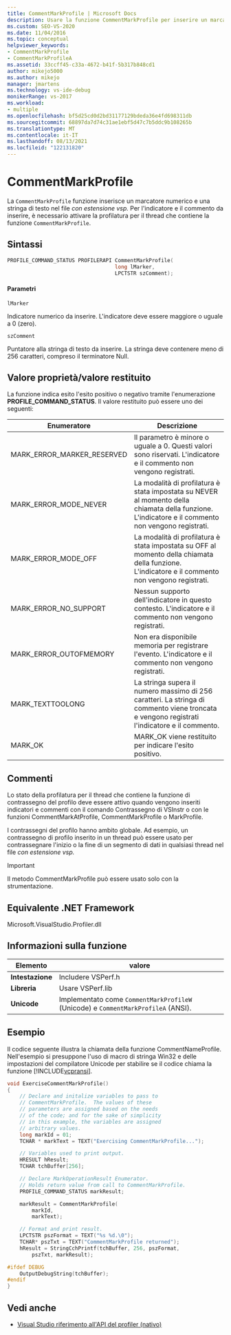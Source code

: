 ```yaml
---
title: CommentMarkProfile | Microsoft Docs
description: Usare la funzione CommentMarkProfile per inserire un marcatore numerico e una stringa di testo nel file *con estensione vsp.*
ms.custom: SEO-VS-2020
ms.date: 11/04/2016
ms.topic: conceptual
helpviewer_keywords:
- CommentMarkProfile
- CommentMarkProfileA
ms.assetid: 33ccff45-c33a-4672-b41f-5b317b848cd1
author: mikejo5000
ms.author: mikejo
manager: jmartens
ms.technology: vs-ide-debug
monikerRange: vs-2017
ms.workload:
- multiple
ms.openlocfilehash: bf5d25cd0d2bd31177129bdeda36e4fd698311db
ms.sourcegitcommit: 68897da7d74c31ae1ebf5d47c7b5ddc9b108265b
ms.translationtype: MT
ms.contentlocale: it-IT
ms.lasthandoff: 08/13/2021
ms.locfileid: "122131820"
---
```

# <a name="commentmarkprofile"></a>CommentMarkProfile
La `CommentMarkProfile` funzione inserisce un marcatore numerico e una stringa di testo nel file *con estensione vsp.* Per l'indicatore e il commento da inserire, è necessario attivare la profilatura per il thread che contiene la funzione `CommentMarkProfile`.

## <a name="syntax"></a>Sintassi

```cpp
PROFILE_COMMAND_STATUS PROFILERAPI CommentMarkProfile(
                                   long lMarker,
                                   LPCTSTR szComment);
```

#### <a name="parameters"></a>Parametri
 `lMarker`

 Indicatore numerico da inserire. L'indicatore deve essere maggiore o uguale a 0 (zero).

 `szComment`

 Puntatore alla stringa di testo da inserire. La stringa deve contenere meno di 256 caratteri, compreso il terminatore Null.

## <a name="property-valuereturn-value"></a>Valore proprietà/valore restituito
 La funzione indica esito l'esito positivo o negativo tramite l'enumerazione **PROFILE_COMMAND_STATUS**. Il valore restituito può essere uno dei seguenti:

|Enumeratore|Descrizione|
|----------------|-----------------|
|MARK_ERROR_MARKER_RESERVED|Il parametro è minore o uguale a 0. Questi valori sono riservati. L'indicatore e il commento non vengono registrati.|
|MARK_ERROR_MODE_NEVER|La modalità di profilatura è stata impostata su NEVER al momento della chiamata della funzione. L'indicatore e il commento non vengono registrati.|
|MARK_ERROR_MODE_OFF|La modalità di profilatura è stata impostata su OFF al momento della chiamata della funzione. L'indicatore e il commento non vengono registrati.|
|MARK_ERROR_NO_SUPPORT|Nessun supporto dell'indicatore in questo contesto. L'indicatore e il commento non vengono registrati.|
|MARK_ERROR_OUTOFMEMORY|Non era disponibile memoria per registrare l'evento. L'indicatore e il commento non vengono registrati.|
|MARK_TEXTTOOLONG|La stringa supera il numero massimo di 256 caratteri. La stringa di commento viene troncata e vengono registrati l'indicatore e il commento.|
|MARK_OK|MARK_OK viene restituito per indicare l'esito positivo.|

## <a name="remarks"></a>Commenti
 Lo stato della profilatura per il thread che contiene la funzione di contrassegno del profilo deve essere attivo quando vengono inseriti indicatori e commenti con il comando Contrassegno di VSInstr o con le funzioni CommentMarkAtProfile, CommentMarkProfile o MarkProfile.

 I contrassegni del profilo hanno ambito globale. Ad esempio, un contrassegno di profilo inserito in un thread può essere usato per contrassegnare l'inizio o la fine di un segmento di dati in qualsiasi thread nel file *con estensione vsp.*

> [!IMPORTANT]
> Il metodo CommentMarkProfile può essere usato solo con la strumentazione.

## <a name="net-framework-equivalent"></a>Equivalente .NET Framework
 Microsoft.VisualStudio.Profiler.dll

## <a name="function-information"></a>Informazioni sulla funzione

|Elemento|valore|
|-|-|
|**Intestazione**|Includere VSPerf.h|
|**Libreria**|Usare VSPerf.lib|
|**Unicode**|Implementato come `CommentMarkProfileW` (Unicode) e `CommentMarkProfileA` (ANSI).|

## <a name="example"></a>Esempio
 Il codice seguente illustra la chiamata della funzione CommentNameProfile. Nell'esempio si presuppone l'uso di macro di stringa Win32 e delle impostazioni del compilatore Unicode per stabilire se il codice chiama la funzione [!INCLUDE[vcpransi](../profiling/includes/vcpransi_md.md)].

```cpp
void ExerciseCommentMarkProfile()
{
    // Declare and initalize variables to pass to
    // CommentMarkProfile.  The values of these
    // parameters are assigned based on the needs
    // of the code; and for the sake of simplicity
    // in this example, the variables are assigned
    // arbitrary values.
    long markId = 01;
    TCHAR * markText = TEXT("Exercising CommentMarkProfile...");

    // Variables used to print output.
    HRESULT hResult;
    TCHAR tchBuffer[256];

    // Declare MarkOperationResult Enumerator.
    // Holds return value from call to CommentMarkProfile.
    PROFILE_COMMAND_STATUS markResult;

    markResult = CommentMarkProfile(
        markId,
        markText);

    // Format and print result.
    LPCTSTR pszFormat = TEXT("%s %d.\0");
    TCHAR* pszTxt = TEXT("CommentMarkProfile returned");
    hResult = StringCchPrintf(tchBuffer, 256, pszFormat,
        pszTxt, markResult);

#ifdef DEBUG
    OutputDebugString(tchBuffer);
#endif
}
```

## <a name="see-also"></a>Vedi anche
- [Visual Studio riferimento all'API del profiler (nativo)](../profiling/visual-studio-profiler-api-reference-native.md)
